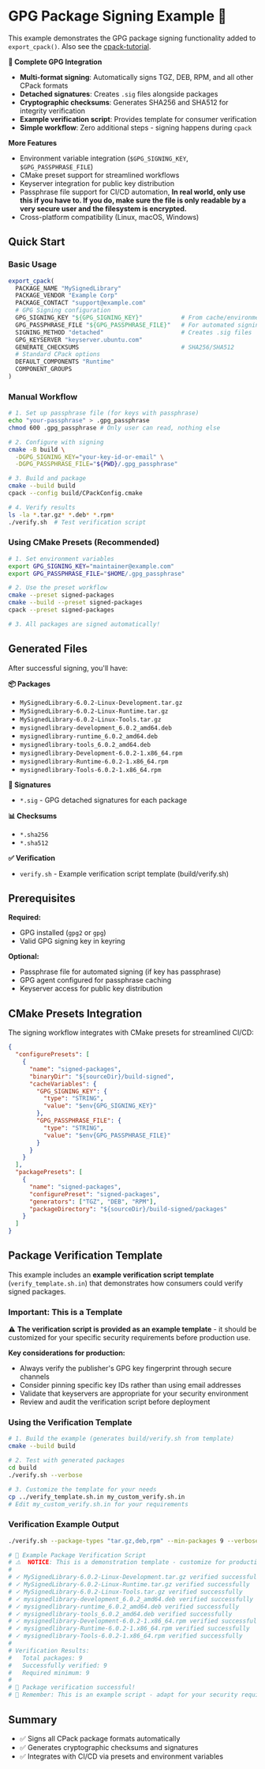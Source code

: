 # GPG Package Signing Example 🔐

This example demonstrates the GPG package signing functionality added to `export_cpack()`.
Also see the [cpack-tutorial](../../CPack-Tutorial.md).

**🎯 Complete GPG Integration**
- **Multi-format signing**: Automatically signs TGZ, DEB, RPM, and all other CPack formats
- **Detached signatures**: Creates `.sig` files alongside packages
- **Cryptographic checksums**: Generates SHA256 and SHA512 for integrity verification
- **Example verification script**: Provides template for consumer verification
- **Simple workflow**: Zero additional steps - signing happens during `cpack`

**More Features**
- Environment variable integration (`$GPG_SIGNING_KEY`, `$GPG_PASSPHRASE_FILE`)
- CMake preset support for streamlined workflows
- Keyserver integration for public key distribution
- Passphrase file support for CI/CD automation, **In real world, only use this if you have to. If you do, make sure the file is only readable by a very secure user and the filesystem is encrypted.**
- Cross-platform compatibility (Linux, macOS, Windows)

## Quick Start

### Basic Usage
```cmake
export_cpack(
  PACKAGE_NAME "MySignedLibrary"
  PACKAGE_VENDOR "Example Corp" 
  PACKAGE_CONTACT "support@example.com"
  # GPG Signing configuration
  GPG_SIGNING_KEY "${GPG_SIGNING_KEY}"           # From cache/environment
  GPG_PASSPHRASE_FILE "${GPG_PASSPHRASE_FILE}"   # For automated signing
  SIGNING_METHOD "detached"                      # Creates .sig files
  GPG_KEYSERVER "keyserver.ubuntu.com"
  GENERATE_CHECKSUMS                             # SHA256/SHA512
  # Standard CPack options
  DEFAULT_COMPONENTS "Runtime"
  COMPONENT_GROUPS
)
```

### Manual Workflow
```bash
# 1. Set up passphrase file (for keys with passphrase)
echo "your-passphrase" > .gpg_passphrase
chmod 600 .gpg_passphrase # Only user can read, nothing else

# 2. Configure with signing
cmake -B build \
  -DGPG_SIGNING_KEY="your-key-id-or-email" \
  -DGPG_PASSPHRASE_FILE="${PWD}/.gpg_passphrase"

# 3. Build and package
cmake --build build
cpack --config build/CPackConfig.cmake

# 4. Verify results
ls -la *.tar.gz* *.deb* *.rpm*
./verify.sh  # Test verification script
```

### Using CMake Presets (Recommended)
```bash
# 1. Set environment variables
export GPG_SIGNING_KEY="maintainer@example.com"
export GPG_PASSPHRASE_FILE="$HOME/.gpg_passphrase"

# 2. Use the preset workflow
cmake --preset signed-packages
cmake --build --preset signed-packages
cpack --preset signed-packages

# 3. All packages are signed automatically!
```

## Generated Files

After successful signing, you'll have:

**📦 Packages**
- `MySignedLibrary-6.0.2-Linux-Development.tar.gz`
- `MySignedLibrary-6.0.2-Linux-Runtime.tar.gz` 
- `MySignedLibrary-6.0.2-Linux-Tools.tar.gz`
- `mysignedlibrary-development_6.0.2_amd64.deb`
- `mysignedlibrary-runtime_6.0.2_amd64.deb`
- `mysignedlibrary-tools_6.0.2_amd64.deb`
- `mysignedlibrary-Development-6.0.2-1.x86_64.rpm`
- `mysignedlibrary-Runtime-6.0.2-1.x86_64.rpm` 
- `mysignedlibrary-Tools-6.0.2-1.x86_64.rpm`

**🔐 Signatures**  
- `*.sig` - GPG detached signatures for each package

**📊 Checksums**
- `*.sha256`
- `*.sha512`

**✅ Verification**
- `verify.sh` - Example verification script template (build/verify.sh)

## Prerequisites

**Required:**
- GPG installed (`gpg2` or `gpg`)
- Valid GPG signing key in keyring

**Optional:**
- Passphrase file for automated signing (if key has passphrase)
- GPG agent configured for passphrase caching
- Keyserver access for public key distribution

## CMake Presets Integration

The signing workflow integrates with CMake presets for streamlined CI/CD:

```json
{
  "configurePresets": [
    {
      "name": "signed-packages",
      "binaryDir": "${sourceDir}/build-signed", 
      "cacheVariables": {
        "GPG_SIGNING_KEY": {
          "type": "STRING",
          "value": "$env{GPG_SIGNING_KEY}"
        },
        "GPG_PASSPHRASE_FILE": {
          "type": "STRING", 
          "value": "$env{GPG_PASSPHRASE_FILE}"
        }
      }
    }
  ],
  "packagePresets": [
    {
      "name": "signed-packages",
      "configurePreset": "signed-packages",
      "generators": ["TGZ", "DEB", "RPM"],
      "packageDirectory": "${sourceDir}/build-signed/packages"
    }
  ]
}
```

## Package Verification Template

This example includes an **example verification script template** (`verify_template.sh.in`) that demonstrates how consumers could verify signed packages.

### Important: This is a Template

⚠️ **The verification script is provided as an example template** - it should be customized for your specific security requirements before production use.

**Key considerations for production:**
- Always verify the publisher's GPG key fingerprint through secure channels
- Consider pinning specific key IDs rather than using email addresses  
- Validate that keyservers are appropriate for your security environment
- Review and audit the verification script before deployment

### Using the Verification Template

```bash
# 1. Build the example (generates build/verify.sh from template)
cmake --build build

# 2. Test with generated packages
cd build
./verify.sh --verbose

# 3. Customize the template for your needs
cp ../verify_template.sh.in my_custom_verify.sh.in
# Edit my_custom_verify.sh.in for your requirements
```

### Verification Example Output

```bash
./verify.sh --package-types "tar.gz,deb,rpm" --min-packages 9 --verbose

# 🔐 Example Package Verification Script
# ⚠️  NOTICE: This is a demonstration template - customize for production use!
#
# ✓ MySignedLibrary-6.0.2-Linux-Development.tar.gz verified successfully
# ✓ MySignedLibrary-6.0.2-Linux-Runtime.tar.gz verified successfully
# ✓ MySignedLibrary-6.0.2-Linux-Tools.tar.gz verified successfully
# ✓ mysignedlibrary-development_6.0.2_amd64.deb verified successfully
# ✓ mysignedlibrary-runtime_6.0.2_amd64.deb verified successfully
# ✓ mysignedlibrary-tools_6.0.2_amd64.deb verified successfully
# ✓ mysignedlibrary-Development-6.0.2-1.x86_64.rpm verified successfully
# ✓ mysignedlibrary-Runtime-6.0.2-1.x86_64.rpm verified successfully
# ✓ mysignedlibrary-Tools-6.0.2-1.x86_64.rpm verified successfully
#
# Verification Results:
#   Total packages: 9
#   Successfully verified: 9
#   Required minimum: 9
#
# 🎉 Package verification successful!
# 📝 Remember: This is an example script - adapt for your security requirements
```

## Summary

- ✅ Signs all CPack package formats automatically
- ✅ Generates cryptographic checksums and signatures
- ✅ Integrates with CI/CD via presets and environment variables
